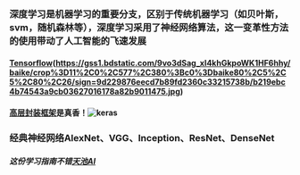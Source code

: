### 深度学习是机器学习的重要分支，区别于传统机器学习（如贝叶斯，svm，随机森林等），深度学习采用了神经网络算法，这一变革性方法的使用带动了人工智能的飞速发展
#### [Tensorflow](https://tensorflow.google.cn/)(https://gss1.bdstatic.com/9vo3dSag_xI4khGkpoWK1HF6hhy/baike/crop%3D11%2C0%2C577%2C380%3Bc0%3Dbaike80%2C5%2C5%2C80%2C26/sign=9d229876eecd7b89fd2360c33215738b/b219ebc4b74543a9cb03627016178a82b9011475.jpg)
#### [高层封装框架](https://keras.io/zh/)是真香！![keras](https://gss1.bdstatic.com/9vo3dSag_xI4khGkpoWK1HF6hhy/baike/c0%3Dbaike150%2C5%2C5%2C150%2C50/sign=65d2001ef5edab64607f4592965fc4a6/9f2f070828381f3028f9f37ca7014c086f06f007.jpg)
### 经典神经网络AlexNet、VGG、Inception、ResNet、DenseNet
##### 这份学习指南不错[天池AI](https://tianchi.aliyun.com/course/courseConsole?spm=5176.12282070.0.0.5e8d2042j9nhIv&courseId=198&chapterIndex=4&sectionIndex=10)
